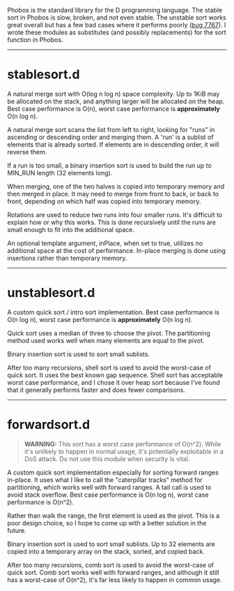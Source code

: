 Phobos is the standard library for the D programming language. The stable sort in Phobos is slow, broken, and not even stable. The unstable sort works great overall but has a few bad cases where it performs poorly ([bug 7767](http://d.puremagic.com/issues/show_bug.cgi?id=7767)). I wrote these modules as substitutes (and possibly replacements) for the sort function in Phobos.

----------

stablesort.d
============
A natural merge sort with O(log n log n) space complexity. Up to 1KiB may be allocated on the stack, and anything larger will be allocated on the heap. Best case performance is O(n), worst case performance is **approximately** O(n log n).

A natural merge sort scans the list from left to right, looking for "runs" in ascending or descending order and merging them. A 'run' is a sublist of elements that is already sorted. If elements are in descending order, it will reverse them.

If a run is too small, a binary insertion sort is used to build the run up to MIN_RUN length (32 elements long).

When merging, one of the two halves is copied into temporary memory and then merged in place. It may need to merge from front to back, or back to front, depending on which half was copied into temporary memory.

Rotations are used to reduce two runs into four smaller runs. It's difficult to explain how or why this works. This is done recursively until the runs are small enough to fit into the additional space.

An optional template argument, inPlace, when set to true, utilizes no additional space at the cost of performance. In-place merging is done using insertions rather than temporary memory.


----------

unstablesort.d
==============
A custom quick sort / intro sort implementation. Best case performance is O(n log n), worst case performance is **approximately** O(n log n).

Quick sort uses a median of three to choose the pivot. The partitioning method used works well when many elements are equal to the pivot.

Binary insertion sort is used to sort small sublists.

After too many recursions, shell sort is used to avoid the worst-case of quick sort. It uses the best known gap sequence. Shell sort has acceptable worst case performance, and I chose it over heap sort because I've found that it generally performs faster and does fewer comparisons.

----------

forwardsort.d
=============
> **WARNING:** This sort has a worst case performance of O(n^2). While it's unlikely to happen in normal usage, it's potentially exploitable in a DoS attack. Do not use this module when security is vital.

A custom quick sort implementation especially for sorting forward ranges in-place. It uses what I like to call the "caterpillar tracks" method for partitioning, which works well with forward ranges. A tail call is used to avoid stack overflow. Best case performance is O(n log n), worst case performance is O(n^2).

Rather than walk the range, the first element is used as the pivot. This is a poor design choice, so I hope to come up with a better solution in the future.

Binary insertion sort is used to sort small sublists. Up to 32 elements are copied into a temporary array on the stack, sorted, and copied back.

After too many recursions, comb sort is used to avoid the worst-case of quick sort. Comb sort works well with forward ranges, and although it still has a worst-case of O(n^2), it's far less likely to happen in common usage.